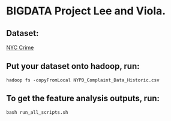 # BIGDATA Project Lee and Viola.

## Dataset: 
[NYC Crime](https://data.cityofnewyork.us/Public-Safety/NYPD-Complaint-Data-Historic/qgea-i56i)

## Put your dataset onto hadoop, run:  

 ```
 hadoop fs -copyFromLocal NYPD_Complaint_Data_Historic.csv
 ```

## To get the feature analysis outputs, run:  

 ```
 bash run_all_scripts.sh
 ```
